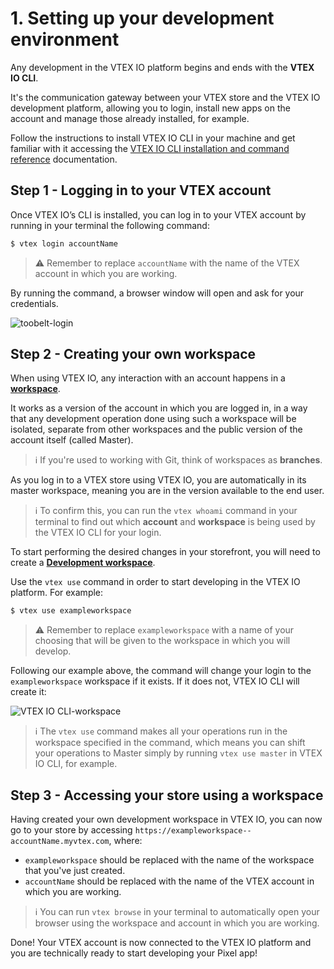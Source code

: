# 1. Setting up your development environment

Any development in the VTEX IO platform begins and ends with the **VTEX IO CLI**. 

It's the communication gateway between your VTEX store and the VTEX IO development platform, allowing you to login, install new apps on the account and manage those already installed, for example.

Follow the instructions to install VTEX IO CLI in your machine and get familiar with it accessing the [VTEX IO CLI installation and command reference](https://developers.vtex.com/vtex-developer-docs/docs/vtex-io-documentation-vtex-io-cli-installation-and-command-reference/) documentation.

## Step 1 - Logging in to your VTEX account

Once VTEX IO’s CLI is installed, you can log in to your VTEX account by running in your terminal the following command:

```sh
$ vtex login accountName
```
>⚠️ Remember to replace `accountName` with the name of the VTEX account in which you are working.

By running the command, a browser window will open and ask for your credentials.

![toobelt-login](https://user-images.githubusercontent.com/52087100/97626236-500caa80-1a08-11eb-9abb-7e03e7fe609c.png)

## Step 2 - Creating your own workspace

When using VTEX IO, any interaction with an account happens in a [**workspace**](https://developers.vtex.com/vtex-developer-docs/docs/vtex-io-documentation-workspace/). 

It works as a version of the account in which you are logged in, in a way that any development operation done using such a workspace will be isolated, separate from other workspaces and the public version of the account itself (called Master). 

>ℹ️ If you're used to working with Git, think of workspaces as **branches**.

As you log in to a VTEX store using VTEX IO, you are automatically in its master workspace, meaning you are in the version available to the end user.

>ℹ️ To confirm this, you can run the `vtex whoami` command in your terminal to find out which **account** and **workspace** is being used by the VTEX IO CLI for your login.

To start performing the desired changes in your storefront, you will need to create a [**Development workspace**](https://developers.vtex.com/vtex-developer-docs/docs/vtex-io-documentation-creating-a-development-workspace/). 

Use the `vtex use` command in order to start developing in the VTEX IO platform. For example:

```sh
$ vtex use exampleworkspace
```

>⚠️ Remember to replace `exampleworkspace`  with a name of your choosing that will be given to the workspace in which you will develop.

Following our example above, the command will change your login to the  `exampleworkspace` workspace if it exists. If it does not, VTEX IO CLI will create it: 

![VTEX IO CLI-workspace](https://user-images.githubusercontent.com/52087100/97626248-5438c800-1a08-11eb-9f0d-76753ef5c39a.png)

>ℹ️ The `vtex use` command makes all your operations run in the workspace specified in the command, which means you can shift your operations to Master simply by running `vtex use master` in VTEX IO CLI, for example.

## Step 3 - Accessing your store using a workspace

Having created your own development workspace in VTEX IO, you can now go to your store by accessing `https://exampleworkspace--accountName.myvtex.com`, where:

- `exampleworkspace` should be replaced with the name of the workspace that you've just created. 
- `accountName` should be replaced with the name of the VTEX account in which you are working.

>ℹ️ You can run `vtex browse` in your terminal to automatically open your browser using the workspace and account in which you are working.

Done! Your VTEX account is now connected to the VTEX IO platform and you are technically ready to start developing your Pixel app!
